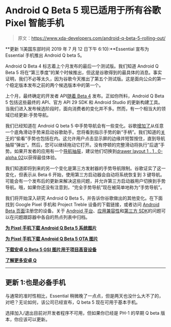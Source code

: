 # Android Q Beta 5 现已适用于所有谷歌 Pixel 智能手机

> 原文：<https://www.xda-developers.com/android-q-beta-5-rolling-out/>

**更新 1(美国东部时间 2019 年 7 月 12 日下午 6:10):**Essential 宣布为 Essential 手机推出 Android Q beta 5。

Android Q Beta 4 标志着上个月发布的最后一个测试版。我们知道 Android Q Beta 5 将在“第三季度”的某个时候推出，但这是谷歌得到的最具体的消息。事实证明，我们不必等太久，因为谷歌今天推出了第五个测试版。这是面向公众的第一个稳定版本发布之前的两个候选版本中的第一个。

上个月，最终确定的开发者 API[随着 Beta 4](https://www.xda-developers.com/android-q-beta-4-released-google-pixel/) 发布。正如你所料，Android Q Beta 5 包括这些最终的 API、官方 API 29 SDK 和 Android Studio 的更新构建工具。当我们进入发布候选阶段时，面向消费者的变化并不多。然而，有一个相当大的领域已经更新:手势导航。

我们已经知道在 Android Q beta 5 中手势导航会有一些变化。谷歌[增加了](https://www.xda-developers.com/android-q-beta-5-google-assistant-gesture-animation/)从任意一个底角滑动手势来启动谷歌助手。您将看到指示手势的新“手柄”。我们知道的[关于](https://www.xda-developers.com/android-q-beta-5-gesture-behavior-navigation-drawers/)的“偷看”手势也包括在内。这允许用户点击显示屏的边缘并短暂按住，直到导航抽屉“弹出”。然后，您可以继续拖动它打开。没有停顿的完整滑动将执行“后退”手势。如果开发者的应用有一个[导航抽屉](https://material.io/design/components/navigation-drawer.html)，建议他们切换到[drawer layout 1 . 1 . 0-alpha 02](https://developer.android.com/jetpack/androidx/releases/drawerlayout)以获得最佳体验。

我们知道即将到来的另一个变化是第三方发射器的手势导航限制。谷歌证实了这一变化，但表示从 Beta 6 开始，使用第三方启动器会自动将系统恢复到 3 键导航。可能会有一个发布后的更新来解决这些问题，并允许第三方启动器用户切换到手势导航。哦，如果你还没有注意到，“完全手势导航”现在被简单地称为“手势导航”。

我们将开始深入研究 Android Q Beta 5，并告诉你谷歌做出的其他变化。在下面找到 Google Pixel 手机和 Project Treble 设备的下载链接，或者访问 [Android Beta 页面](https://www.google.com/android/beta)注册您的设备。关于 [Android 平台](https://issuetracker.google.com/issues/new?component=190602&template=1226573)、[应用兼容性](https://issuetracker.google.com/issues/new?component=190602&template=1227376)和[第三方 SDK](https://issuetracker.google.com/issues/new?component=190602&template=1227583)的问题可以在问题跟踪器中各自的热点列表中归档。

**[为 Pixel 手机下载 Android Q Beta 5 系统图片](https://developer.android.com/preview/download)**

**[为 Pixel 手机下载 Android Q Beta 5 OTA 图片](https://developer.android.com/preview/download-ota)**

**[下载安卓 Q Beta 5 GSI 图片用于项目高音设备](https://developer.android.com/preview/gsi-release-notes)**

**[了解更多安卓 Q](https://www.xda-developers.com/tag/android-q/)**

* * *

## 更新 1:也是必备手机

与通常的准时性相比，Essential 稍微晚了一点点，但是两天也没什么大不了的，对吧？无论如何，该公司已经宣布，Q beta 5 现在可用于基本手机。

选择加入/退出目前对开发者程序不可用，但如果你已经是 PH-1 的早期 Q beta 版本，你应该可以更新。